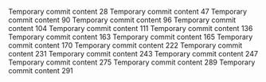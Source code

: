Temporary commit content 28
Temporary commit content 47
Temporary commit content 90
Temporary commit content 96
Temporary commit content 104
Temporary commit content 111
Temporary commit content 136
Temporary commit content 163
Temporary commit content 165
Temporary commit content 170
Temporary commit content 222
Temporary commit content 231
Temporary commit content 243
Temporary commit content 247
Temporary commit content 275
Temporary commit content 289
Temporary commit content 291

